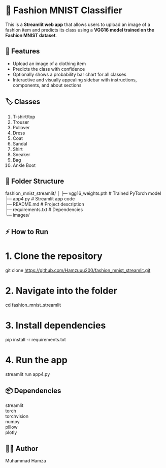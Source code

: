 # 👗 Fashion MNIST Classifier

This is a **Streamlit web app** that allows users to upload an image of a fashion item and predicts its class using a **VGG16 model trained on the Fashion MNIST dataset**. 

## 🚀 Features
- Upload an image of a clothing item
- Predicts the class with confidence
- Optionally shows a probability bar chart for all classes
- Interactive and visually appealing sidebar with instructions, components, and about sections

## 🏷️ Classes
1. T-shirt/top  
2. Trouser  
3. Pullover  
4. Dress  
5. Coat  
6. Sandal  
7. Shirt  
8. Sneaker  
9. Bag  
10. Ankle Boot  

## 📂 Folder Structure
fashion_mnist_streamlit/
│
├─ vgg16_weights.pth       # Trained PyTorch model  
├─ app4.py                  # Streamlit app code  
├─ README.md               # Project description  
├─ requirements.txt        # Dependencies  
└─ images/                 
## ⚡ How to Run
# 1. Clone the repository
git clone https://github.com/Hamzuuu200/fashion_mnist_streamlit.git  

# 2. Navigate into the folder
cd fashion_mnist_streamlit  

# 3. Install dependencies
pip install -r requirements.txt  

# 4. Run the app
streamlit run app4.py  

## 📦 Dependencies
streamlit  
torch  
torchvision  
numpy  
pillow  
plotly  

## 👨‍💻 Author
Muhammad Hamza

